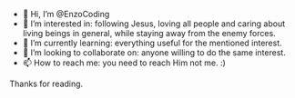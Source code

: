 - 👋 Hi, I’m @EnzoCoding
- 👀 I’m interested in: following Jesus, loving all people and caring about living beings in general, while staying away from the enemy forces.
- 🌱 I’m currently learning: everything useful for the mentioned interest.
- 💞️ I’m looking to collaborate on: anyone willing to do the same interest.
- 📫 How to reach me: you need to reach Him not me. :)

<!---
EnzoCoding/EnzoCoding is a ✨ special ✨ repository because its `README.md` (this file) appears on your GitHub profile.
You can click the Preview link to take a look at your changes.
--->
Thanks for reading.

